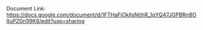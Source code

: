 Document Link: https://docs.google.com/document/d/1FTHaFjOkllsNtihR_1qYQ47JGPBRn8OltuPZ0n1I9K8/edit?usp=sharing
